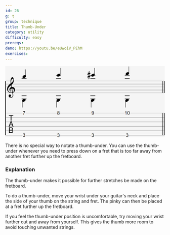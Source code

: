 ```yaml
---
id: 26
g: t
group: technique
title: Thumb-Under
category: utility
difficulty: easy
prereqs: 
demo: https://youtu.be/eUwoiV_PEhM
exercises:
---
```


<div class="tabImg">
  <img src="thumb-under.jpg" />
</div>

There is no special way to notate a thumb-under. You can use the thumb-under whenever you need to press down on a fret that is too far away from another fret further up the fretboard.

### Explanation

The thumb-under makes it possible for further stretches be made on the fretboard. 

To do a thumb-under, move your wrist under your guitar's neck and place the side of your thumb on the string and fret. The pinky can then be placed at a fret further up the fretboard.

If you feel the thumb-under position is uncomfortable, try moving your wrist further out and away from yourself. This gives the thumb more room to avoid touching unwanted strings.